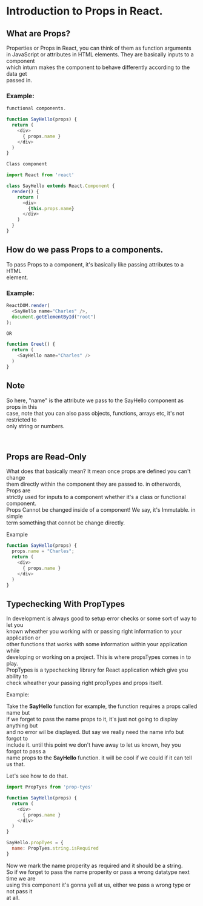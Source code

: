 # Introduction to Props in React.

## What are Props?
Properties or Props in React, you can think of them as function arguments<br> in JavaScript or attributes in HTML elements. They are basically inputs to a component<br> which inturn makes the component to behave differently according to the data get<br> passed in.

### Example:

```js
functional components.

function SayHello(props) {
  return (
    <div>
      { props.name }
    </div>
  )
}

Class component

import React from 'react'

class SayHello extends React.Component {
  render() {
    return (
      <div>
        {this.props.name}
      </div>
    )
  }
}
```

## How do we pass Props to a components.
To pass Props to a component, it's basically like passing attributes to a HTML<br> element.

### Example: 
```js
ReactDOM.render(
  <SayHello name="Charles" />,
  document.getElementById("root")
);

OR

function Greet() {
  return (
    <SayHello name="Charles" />
  )
}
```
## Note
So here, "name" is the attribute we pass to the SayHello component as  props in this<br> case, note that you can also pass objects, functions, arrays etc, it's not restricted to<br> only string or numbers.

<br>

## Props are Read-Only
What does that basically mean?
It mean once props are defined you can't change<br> them directly within the component they are passed to. in otherwords, Props are<br> strictly used for inputs to a component whether it's a class or functional component.<br> Props Cannot be changed inside of a component! We say, it's Immutable. in simple<br> term something that connot be change directly.<br>

Example

```js
function SayHello(props) {
  props.name = "Charles";
  return (
    <div>
      { props.name }
    </div>
  )
}
```

## Typechecking With PropTypes

In development is always good to setup error checks or some sort of way to let you<br> known wheather you working with or passing right information to your application or<br> other functions that works with some information within your application while<br> developing or working on a project.
This is where propsTypes comes in to play.<br> PropTypes is a typechecking library for React application which give you ability to<br> check wheather your passing right propTypes and props itself.

Example:

Take the <b>SayHello</b> function for example, the function requires a props called name but<br> if we forget to pass the name props to it, it's just not going to display anything but<br> and no error wil be displayed. But say we really need the name info but forgot to<br> include it. until this point we don't have away to let us known, hey you forgot to pass a<br> name props to the <b>SayHello</b> function. it will be cool if we could if it can tell us that.<br>

Let's see how to do that.

```js
import PropTyes from 'prop-tyes'

function SayHello(props) {
  return (
    <div>
      { props.name }
    </div>
  )
}

SayHello.propTyes = {
  name: PropTyes.string.isRequired
}
```

Now we mark the name properity as required and it should be a string.<br>
So if we forget to pass the name properity or pass a wrong datatype next time we are<br> using this component it's gonna yell at us, either we pass a wrong type or not pass it<br> at all.
